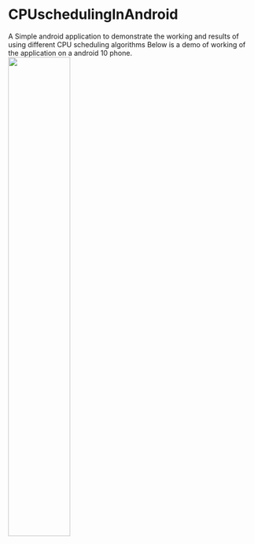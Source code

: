 # CPUschedulingInAndroid
A Simple android application to demonstrate the working and results of using different CPU scheduling algorithms 
Below is a demo of working of the application on a android 10 phone.
[<img src="https://img.youtube.com/vi/DAtwx9IUDzw/maxresdefault.jpg" width="50%">](https://youtu.be/DAtwx9IUDzw)

